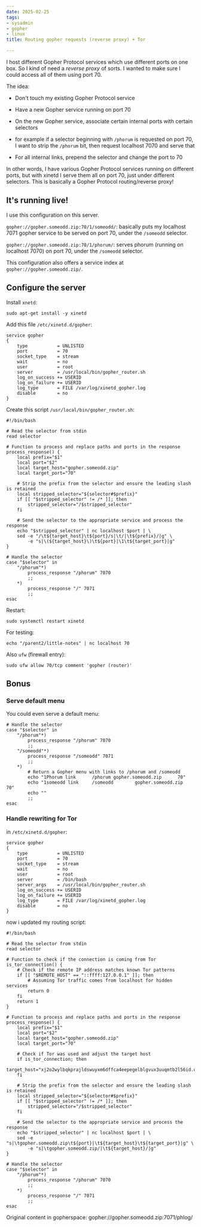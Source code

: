 ```yaml
---
date: 2025-02-25
tags:
- sysadmin
- gopher
- linux
title: Routing gopher requests (reverse proxy) + Tor

---
```



I host different Gopher Protocol services which use different ports on one box.
So I kind of need a *reverse proxy* of sorts. I wanted to make sure I could
access all of them using port 70.

The idea:

  * Don't touch my existing Gopher Protocol service
  * Have a new Gopher service running on port 70
  * On the new Gopher service, associate certain internal ports with certain
    selectors

   * for example if a selector beginning with `/phorum` is requested on port
     70, I want to strip the `/phorum` bit, then request localhost 7070 and
     serve that

  * For all internal links, prepend the selector and change the port to 70

In other words, I have various Gopher Protocol services running on different
ports, but with xinetd I serve them all on port 70, just under different
selectors. This is basically a Gopher Protocol routing/reverse proxy!

## It's running live!

I use this configuration on this server.

`gopher://gopher.someodd.zip:70/1/someodd/`: basically puts my localhost 7071
gopher service to be served on port 70, under the `/someodd` selector.

`gopher://gopher.someodd.zip:70/1/phorum/`: serves phorum (running on localhost
7070) on port 70, under the `/someodd` selector.

This configuration also offers a service index at `gopher://gopher.someodd.zip/`.

## Configure the server

Install `xnetd`:

```
sudo apt-get install -y xinetd
```

Add this file `/etc/xinetd.d/gopher`:

```
service gopher
{
    type           = UNLISTED
    port           = 70
    socket_type    = stream
    wait           = no
    user           = root
    server         = /usr/local/bin/gopher_router.sh
    log_on_success += USERID
    log_on_failure += USERID
    log_type       = FILE /var/log/xinetd_gopher.log
    disable        = no
}
```

Create this script `/usr/local/bin/gopher_router.sh`:

```
#!/bin/bash

# Read the selector from stdin
read selector

# Function to process and replace paths and ports in the response
process_response() {
    local prefix="$1"
    local port="$2"
    local target_host="gopher.someodd.zip"
    local target_port="70"

    # Strip the prefix from the selector and ensure the leading slash is retained
    local stripped_selector="${selector#$prefix}"
    if [[ "$stripped_selector" != /* ]]; then
        stripped_selector="/$stripped_selector"
    fi

    # Send the selector to the appropriate service and process the response
    echo "$stripped_selector" | nc localhost $port | \
    sed -e "/\t${target_host}\t${port}/s|\t/|\t${prefix}/|g" \
        -e "s|\(${target_host}\)\t${port}|\1\t${target_port}|g"
}

# Handle the selector
case "$selector" in
    "/phorum"*)
        process_response "/phorum" 7070
        ;;
    *)
        process_response "/" 7071
        ;;
esac
```

Restart:

```
sudo systemctl restart xinetd
```

For testing:

```
echo "/parent2/little-notes" | nc localhost 70
```

Also `ufw` (firewall entry):

```
sudo ufw allow 70/tcp comment 'gopher (router)' 
```

## Bonus

### Serve default menu

You could even serve a default menu:

```
# Handle the selector
case "$selector" in
    "/phorum"*)
        process_response "/phorum" 7070
        ;;
    "/someodd"*)
        process_response "/someodd" 7071
        ;;
    *)
        # Return a Gopher menu with links to /phorum and /someodd
        echo "1Phorum link      /phorum gopher.someodd.zip      70"
        echo "1someodd link     /someodd        gopher.someodd.zip      70"
        echo ""
        ;;
esac
```

### Handle rewriting for Tor


in `/etc/xinetd.d/gopher`:

```
service gopher
{
    type           = UNLISTED
    port           = 70
    socket_type    = stream
    wait           = no
    user           = root
    server         = /bin/bash
    server_args    = /usr/local/bin/gopher_router.sh
    log_on_success += USERID
    log_on_failure += USERID
    log_type       = FILE /var/log/xinetd_gopher.log
    disable        = no
}
```

now i updated my routing script:

```
#!/bin/bash

# Read the selector from stdin
read selector

# Function to check if the connection is coming from Tor
is_tor_connection() {
    # Check if the remote IP address matches known Tor patterns
    if [[ "$REMOTE_HOST" == "::ffff:127.0.0.1" ]]; then
        # Assuming Tor traffic comes from localhost for hidden services
        return 0
    fi
    return 1
}

# Function to process and replace paths and ports in the response
process_response() {
    local prefix="$1"
    local port="$2"
    local target_host="gopher.someodd.zip"
    local target_port="70"

    # Check if Tor was used and adjust the target host
    if is_tor_connection; then
        target_host="xj2o2wylbqkprajldswuyxm6dffca4eepegelblgvux3uuqmtb2l56id.onion"
    fi

    # Strip the prefix from the selector and ensure the leading slash is retained
    local stripped_selector="${selector#$prefix}"
    if [[ "$stripped_selector" != /* ]]; then
        stripped_selector="/$stripped_selector"
    fi

    # Send the selector to the appropriate service and process the response
    echo "$stripped_selector" | nc localhost $port | \
    sed -e "s|\tgopher.someodd.zip\t${port}|\t${target_host}\t${target_port}|g" \
        -e "s|\tgopher.someodd.zip/|\t${target_host}/|g"
}

# Handle the selector
case "$selector" in
    "/phorum"*)
        process_response "/phorum" 7070
        ;;
    *)
        process_response "/" 7071
        ;;
esac
```

Original content in gopherspace: gopher://gopher.someodd.zip:7071/phlog/
